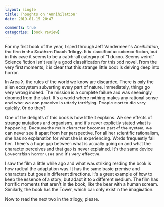 ```yaml
---  
layout: single  
title: Thoughts on 'Annihilation'  
date: 2019-01-15 20:47  
  
comments: true  
categories: [book review]  
---  
```


For my first book of the year, I sped through Jeff Vandermeer's *Annihilation*, the first in the Southern Reach Trilogy. It is classified as science fiction, but in this case it seems to be a catch-all category of "I dunno. Seems weird." Science fiction isn't really a good classification for this odd novel. From the very first moments, it is clear that this strange little book is delving deep into horror.  

In Area X, the rules of the world we know are discarded. There is only the alien ecosystem subverting every part of nature. Immediately, things go very wrong indeed. The mission is a complete failure and was seemingly doomed from the start. It's a world where nothing makes any rational sense and what we can perceive is utterly terrifying. People start to die very quickly. Or do they?  

One of the delights of this book is how little it explains. We see effects of strange mutations and organisms, and it's never explicitly stated what is happening. Because the main character becomes part of the system, we can never see it apart from her perspective. For all her scientific rationalism, she has no explanation for what she is experiencing. Words frequently fail her. There's a huge gap between what is actually going on and what the character perceives and that gap is never explained. It's the same device Lovecraftian horror uses and it's very effective.  

I saw the film a little while ago and what was striking reading the book is how radical the adaptation was. It has the same basic premise and characters but goes in different directions. It's a great example of how to keep the essence of a story, but adapt it to a different medium. The film has horrific moments that aren't in the book, like the bear with a human scream. Similarly, the book has the Tower, which can only exist in the imagination.  

Now to read the next two in the trilogy, please.
